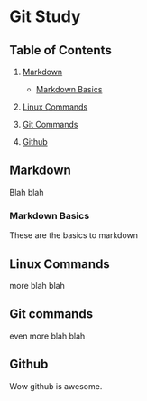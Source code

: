 # Git Study

## Table of Contents
1. [Markdown](#markdown)

    * [Markdown Basics](#markdown-basics)

2. [Linux Commands](#linux-commands)

3. [Git Commands](#git-commands)

4. [Github](#github)


## Markdown

Blah blah 

### Markdown Basics

These are the basics to markdown

## Linux Commands

more blah blah

## Git commands

even more blah blah

## Github
Wow github is awesome.